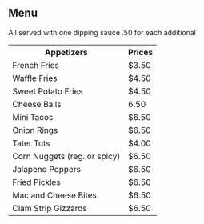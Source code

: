 
<table>
    <thead>
        <h2>Menu</h2>
    </thead>
    <p>All served with one dipping sauce .50 for each additional </p>
    <tr>
        <th>Appetizers</th>
        <th>Prices</th>
    </tr>
    <tr>
        <td>French Fries</td>
        <td>$3.50</td>
    </tr>
 <tr>
        <td>Waffle Fries</td>
        <td>$4.50</td>
    </tr> <tr>
        <td>Sweet Potato Fries</td>
        <td>$4.50</td>
    </tr>
     <tr>
        <td>Cheese Balls</td>
        <td>6.50</td>
    </tr>
     <tr>
        <td>Mini Tacos</td>
        <td>$6.50</td>
    </tr>
     <tr>
        <td>Onion Rings</td>
        <td>$6.50</td>
    </tr>
     <tr>
        <td>Tater Tots</td>
        <td>$4.00</td>
    </tr>
     <tr>
        <td>Corn Nuggets (reg. or spicy)</td>
        <td>$6.50</td>
    </tr>
     <tr>
        <td>Jalapeno Poppers</td>
        <td>$6.50</td>
    </tr>
     <tr>
        <td>Fried Pickles</td>
        <td>$6.50</td>
    </tr>
     <tr>
        <td>Mac and Cheese Bites</td>
        <td>$6.50</td>
    </tr>
     <tr>
        <td>Clam Strip Gizzards</td>
        <td>$6.50</td>
    </tr>
    
</table>
